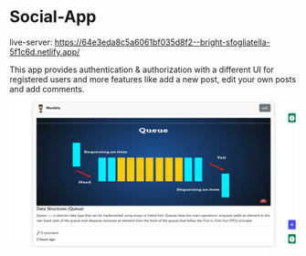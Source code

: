 # Social-App

live-server: https://64e3eda8c5a6061bf035d8f2--bright-sfogliatella-5f1c6d.netlify.app/

This app provides authentication & authorization with a different UI for registered users and more features like add a new post, edit your own posts and add comments.

![Social-App(queue)](https://raw.githubusercontent.com/Mandela95/Social-App/main/queue.png)

